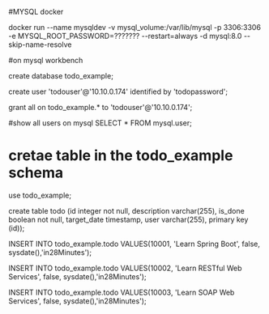 #MYSQL docker

docker run --name mysqldev -v mysql_volume:/var/lib/mysql -p 3306:3306  -e MYSQL_ROOT_PASSWORD=??????? --restart=always  -d mysql:8.0  --skip-name-resolve

#on mysql workbench


create database todo_example;

create user 'todouser'@'10.10.0.174' identified by 'todopassword';

grant all on todo_example.* to 'todouser'@'10.10.0.174';


#show all users on mysql
SELECT * FROM mysql.user;


# cretae table in the todo_example schema

use todo_example;

create table todo (id integer not null, description varchar(255), is_done boolean not null, target_date timestamp, user varchar(255), primary key (id));

INSERT INTO todo_example.todo VALUES(10001, 'Learn Spring Boot', false, sysdate(),'in28Minutes');

INSERT INTO todo_example.todo VALUES(10002, 'Learn RESTful Web Services', false, sysdate(),'in28Minutes');

INSERT INTO todo_example.todo VALUES(10003, 'Learn SOAP Web Services', false, sysdate(),'in28Minutes');
